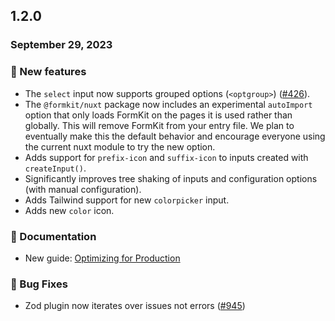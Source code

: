## 1.2.0

### September 29, 2023

### 💪 New features

- The `select` input now supports grouped options (`<optgroup>`) ([#426](https://github.com/formkit/formkit/issues/426)).
- The `@formkit/nuxt` package now includes an experimental `autoImport` option that only loads FormKit on the pages it is used rather than globally. This will remove FormKit from your entry file. We plan to eventually make this the default behavior and encourage everyone using the current nuxt module to try the new option.
- Adds support for `prefix-icon` and `suffix-icon` to inputs created with `createInput()`.
- Significantly improves tree shaking of inputs and configuration options (with manual configuration).
- Adds Tailwind support for new `colorpicker` input.
- Adds new `color` icon.

### 📙 Documentation

- New guide: [Optimizing for Production](/guides/optimizing-for-production)

### 🐛 Bug Fixes

- Zod plugin now iterates over issues not errors ([#945](https://github.com/formkit/formkit/issues/945))